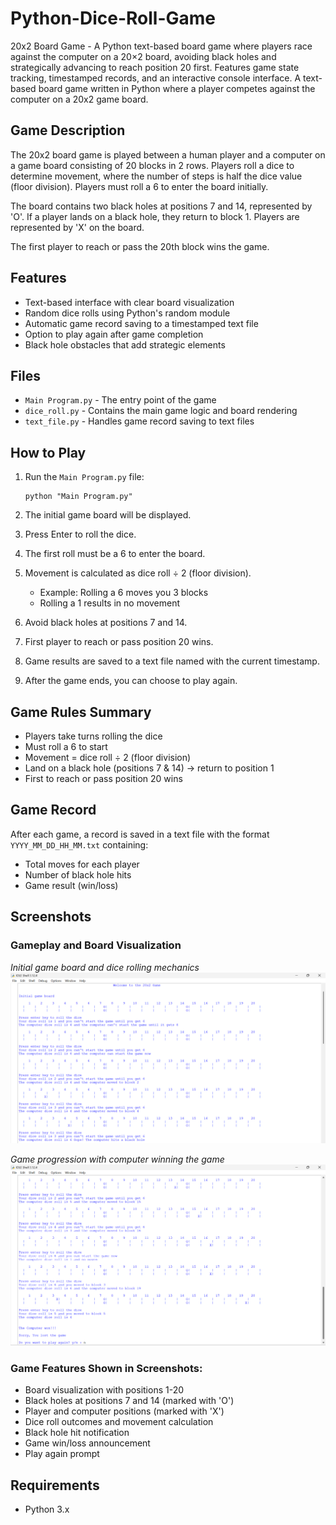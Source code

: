 # Python-Dice-Roll-Game
20x2 Board Game - A Python text-based board game where players race against the computer on a 20×2 board, avoiding black holes and strategically advancing to reach position 20 first. Features game state tracking, timestamped records, and an interactive console interface. A text-based board game written in Python where a player competes against the computer on a 20x2 game board.

## Game Description

The 20x2 board game is played between a human player and a computer on a game board consisting of 20 blocks in 2 rows. Players roll a dice to determine movement, where the number of steps is half the dice value (floor division). Players must roll a 6 to enter the board initially.

The board contains two black holes at positions 7 and 14, represented by 'O'. If a player lands on a black hole, they return to block 1. Players are represented by 'X' on the board.

The first player to reach or pass the 20th block wins the game.

## Features

- Text-based interface with clear board visualization
- Random dice rolls using Python's random module
- Automatic game record saving to a timestamped text file
- Option to play again after game completion
- Black hole obstacles that add strategic elements

## Files

- `Main Program.py` - The entry point of the game
- `dice_roll.py` - Contains the main game logic and board rendering
- `text_file.py` - Handles game record saving to text files

## How to Play

1. Run the `Main Program.py` file:
   ```
   python "Main Program.py"
   ```

2. The initial game board will be displayed.

3. Press Enter to roll the dice.

4. The first roll must be a 6 to enter the board.

5. Movement is calculated as dice roll ÷ 2 (floor division).
   - Example: Rolling a 6 moves you 3 blocks
   - Rolling a 1 results in no movement

6. Avoid black holes at positions 7 and 14.

7. First player to reach or pass position 20 wins.

8. Game results are saved to a text file named with the current timestamp.

9. After the game ends, you can choose to play again.

## Game Rules Summary

- Players take turns rolling the dice
- Must roll a 6 to start
- Movement = dice roll ÷ 2 (floor division)
- Land on a black hole (positions 7 & 14) → return to position 1
- First to reach or pass position 20 wins

## Game Record

After each game, a record is saved in a text file with the format `YYYY_MM_DD_HH_MM.txt` containing:
- Total moves for each player
- Number of black hole hits
- Game result (win/loss)

## Screenshots

### Gameplay and Board Visualization

*Initial game board and dice rolling mechanics*
![Gameplay Screenshot 1](screenshots/gameplay1.png)

*Game progression with computer winning the game*
![Gameplay Screenshot 2](screenshots/gameplay2.png)


### Game Features Shown in Screenshots:
- Board visualization with positions 1-20
- Black holes at positions 7 and 14 (marked with 'O')
- Player and computer positions (marked with 'X')
- Dice roll outcomes and movement calculation
- Black hole hit notification
- Game win/loss announcement
- Play again prompt

## Requirements

- Python 3.x
